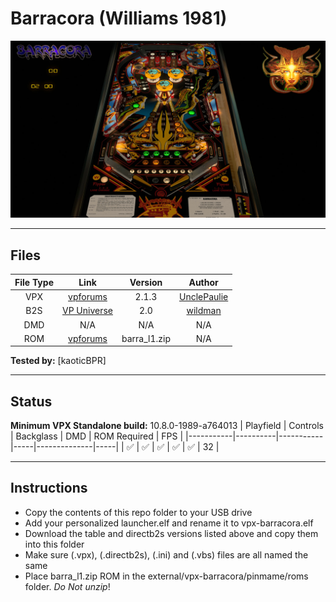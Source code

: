# Barracora (Williams 1981)

![Table Preview](../../images/vpx-Barracora-preview.jpg)

---

## Files
| File Type | Link | Version | Author |
|:---------:|:----:|:-------:|:------:|
| VPX | [vpforums](https://vpuniverse.com/files/file/12694-barracora-williams-1981-w-vr-room/) | 2.1.3 | [UnclePaulie](https://vpuniverse.com/profile/16685-unclepaulie/) |
| B2S | [VP Universe](https://vpuniverse.com/files/file/4220-barracora-williams-1981/) | 2.0 | [wildman](https://vpuniverse.com/profile/5-wildman/) |
| DMD | N/A | N/A | N/A |
| ROM | [vpforums](https://www.vpforums.org/index.php?app=downloads&showfile=127) | barra_l1.zip | N/A |

**Tested by:** [kaoticBPR]

---

## Status
**Minimum VPX Standalone build:** 10.8.0-1989-a764013
| Playfield | Controls | Backglass | DMD | ROM Required | FPS | 
|-----------|----------|-----------|-----|--------------|-----|
| :white_check_mark: | :white_check_mark: | :white_check_mark: | :white_check_mark: | :white_check_mark: | 32 |

---

## Instructions
- Copy the contents of this repo folder to your USB drive
- Add your personalized launcher.elf and rename it to vpx-barracora.elf
- Download the table and directb2s versions listed above and copy them into this folder
- Make sure (.vpx), (.directb2s), (.ini) and (.vbs) files are all named the same
- Place barra_l1.zip ROM in the external/vpx-barracora/pinmame/roms folder. *Do Not unzip*!
